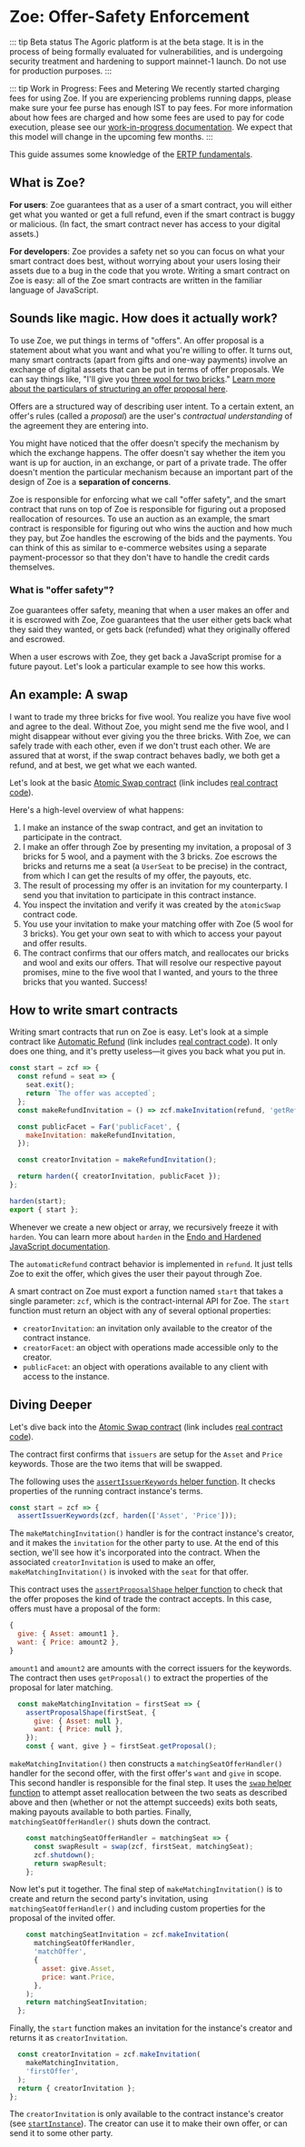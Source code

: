 # Zoe: Offer-Safety Enforcement

<Zoe-Version/>

::: tip Beta status
The Agoric platform is at the beta stage. It is in the process of being formally evaluated for vulnerabilities, and is undergoing security treatment and hardening to support mainnet-1 launch. Do not use for production purposes. 
:::

::: tip Work in Progress: Fees and Metering
We recently started
charging fees for using Zoe. If you are experiencing problems running
dapps, please make sure your fee purse has enough IST to pay fees. For
more information about how fees are charged and how some fees are used
to pay for code execution, please see our [work-in-progress
documentation](/zoe/api/fees-and-metering.md). We expect that this model will change in the upcoming
few months.
:::

This guide assumes some knowledge of the [ERTP
fundamentals](../../ertp/guide/).

## What is Zoe?

__For users__: Zoe guarantees that as a user of a smart contract, you
will either get what you wanted or get a full refund, even if the
smart contract is buggy or malicious. (In fact, the smart contract
never has access to your digital assets.)

__For developers__: Zoe provides a safety net so you can focus on what
your smart contract does best, without worrying about your users
losing their assets due to a bug in the code that you wrote. Writing a
smart contract on Zoe is easy: all of the Zoe smart contracts are
written in the familiar language of JavaScript.

## Sounds like magic. How does it actually work?

To use Zoe, we put things in terms of "offers". An offer proposal is a
statement about what you want and what you're willing to offer. It
turns out, many smart contracts (apart from gifts and one-way
payments) involve an exchange of digital assets that can be put in
terms of offer proposals. We
can say things like, "I'll give you [three wool for two
bricks](https://en.wikipedia.org/wiki/Catan)." [Learn more about the
particulars of structuring an offer proposal here](./proposal.md).

Offers are a structured way of describing user intent. To a certain
extent, an offer's rules (called a *proposal*) are the user's
*contractual understanding* of the agreement they are entering into.

You might have noticed that the offer doesn't specify the mechanism by
which the exchange happens. The offer doesn't say whether the item you
want is up for auction, in an exchange, or part of a private trade.
The offer doesn't mention the particular mechanism because an
important part of the design of Zoe is a __separation of concerns__.

Zoe is responsible for enforcing what we call "offer safety", and the
smart contract that runs on top of Zoe is responsible for figuring out
a proposed reallocation of resources. To use an auction as an example,
the smart contract is responsible for figuring out who wins the
auction and how much they pay, but Zoe handles the escrowing of the
bids and the payments. You can think of this as similar to e-commerce
websites using a separate payment-processor so that they don't have to
handle the credit cards themselves.

### What is "offer safety"?

Zoe guarantees offer safety, meaning that when a user makes an offer
and it is escrowed with Zoe, Zoe guarantees that the user either
gets back what they said they wanted, or gets back (refunded) what they
originally offered and escrowed.

When a user escrows with Zoe, they get back
a JavaScript promise for a future payout. Let's
look a particular example to see how this works.

## An example: A swap

I want to trade my three bricks for five wool. You realize you have
five wool and agree to the deal. Without Zoe, you might send
me the five wool, and I might disappear without ever giving you the
three bricks. With Zoe, we can safely trade with each other,
even if we don't trust each other. We are assured that at worst, if
the swap contract behaves badly, we both get a refund, and at
best, we get what we each wanted.

Let's look at the basic [Atomic Swap contract](/zoe/guide/contracts/atomic-swap.md)
(link includes [real contract code](https://github.com/Agoric/agoric-sdk/blob/f29591519809dbadf19db0a26f38704d87429b89/packages/zoe/src/contracts/atomicSwap.js)).

Here's a high-level overview of what happens:
1. I make an instance of the swap contract, and get an invitation to
   participate in the contract.
2. I make an offer through Zoe by presenting my invitation, a proposal
   of 3 bricks for 5 wool, and a payment with the 3 bricks. Zoe escrows
   the bricks and returns me a seat (a `UserSeat` to be precise) in the
   contract, from which I can get the results of my offer, the payouts, etc.
3. The result of processing my offer is an invitation for my counterparty.
   I send you that invitation to participate in this contract instance.
4. You inspect the invitation and verify it was created by the
   `atomicSwap` contract code.
5. You use your invitation to make your matching offer with Zoe (5 wool for
   3 bricks). You get your own seat
   to with which to access your payout and offer results.
6. The contract confirms that our offers match, and reallocates our bricks
   and wool and exits our offers. That will resolve our respective payout
   promises, mine to the five wool that I wanted, and yours to the three
   bricks that you wanted. Success!

## How to write smart contracts

Writing smart contracts that run on Zoe is easy. Let's look
at a simple contract like [Automatic Refund](/zoe/guide/contracts/automatic-refund.md)
(link includes [real contract
code](https://github.com/Agoric/agoric-sdk/blob/4e0aece631d8310c7ab8ef3f46fad8981f64d208/packages/zoe/src/contracts/automaticRefund.js)).
It only does one thing, and it's pretty useless&mdash;it gives you back what you put in.

```js
const start = zcf => {
  const refund = seat => {
    seat.exit();
    return `The offer was accepted`;
  };
  const makeRefundInvitation = () => zcf.makeInvitation(refund, 'getRefund');

  const publicFacet = Far('publicFacet', {
    makeInvitation: makeRefundInvitation,
  });

  const creatorInvitation = makeRefundInvitation();

  return harden({ creatorInvitation, publicFacet });
};

harden(start);
export { start };
```
Whenever we create a new object or array, we recursively
freeze it with `harden`. You can learn more about `harden` in the
[Endo and Hardened JavaScript
documentation](https://github.com/endojs/endo/blob/HEAD/packages/ses/README.md).

The `automaticRefund` contract behavior is implemented in `refund`.
It just tells Zoe to exit the offer, which gives the user their payout
through Zoe.

A smart contract on Zoe must export a function named `start` that
takes a single parameter: `zcf`, which is the contract-internal API
for Zoe. The `start` function must return an object with any of
several optional properties:
- `creatorInvitation`: an invitation only available to the creator of the contract instance.
- `creatorFacet`: an object with operations made accessible only to the creator.
- `publicFacet`: an object with operations available to any client with access to the instance.

## Diving Deeper

Let's dive back into the [Atomic Swap contract](/zoe/guide/contracts/atomic-swap.md)
(link includes [real contract code](https://github.com/Agoric/agoric-sdk/blob/f29591519809dbadf19db0a26f38704d87429b89/packages/zoe/src/contracts/atomicSwap.js)).

The contract first confirms that `issuers` are setup for the `Asset` and `Price` keywords. Those are the two items that will be swapped.

The following uses the [`assertIssuerKeywords` helper function](../api/zoe-helpers.md#assertissuerkeywords-zcf-keywords). It
checks properties of the running contract instance's terms.
```js
const start = zcf => {
  assertIssuerKeywords(zcf, harden(['Asset', 'Price']));
```

The `makeMatchingInvitation()` handler is for the contract instance's creator, and it
makes the `invitation` for the other party to use. At the end of this section, we'll see how it's incorporated into
the contract. When the associated `creatorInvitation` is used to make an offer, `makeMatchingInvitation()` is invoked
with the `seat` for that offer.

This contract uses the
[`assertProposalShape` helper function](../api/zoe-helpers.md#assertproposalshape-seat-expected) to
check that the offer proposes the kind of trade the contract accepts. In this case, offers must
have a proposal of the form:
```js
{
  give: { Asset: amount1 },
  want: { Price: amount2 },
}
```

`amount1` and `amount2` are amounts with the correct issuers for the keywords.
The contract then uses `getProposal()` to extract the properties of the proposal for later matching.
```js
  const makeMatchingInvitation = firstSeat => {
    assertProposalShape(firstSeat, {
      give: { Asset: null },
      want: { Price: null },
    });
    const { want, give } = firstSeat.getProposal();
```

`makeMatchingInvitation()` then constructs a `matchingSeatOfferHandler()` handler
for the second offer, with the first offer's `want` and `give` in scope. This second
handler is responsible for the final step.
It uses the [`swap` helper  function](../api/zoe-helpers.md#swap-zcf-leftseat-rightseat)
to attempt asset reallocation between the two seats as described above and then
(whether or not the attempt succeeds) exits both seats, making payouts available to
both parties. Finally, `matchingSeatOfferHandler()` shuts down the contract.
```js
    const matchingSeatOfferHandler = matchingSeat => {
      const swapResult = swap(zcf, firstSeat, matchingSeat);
      zcf.shutdown();
      return swapResult;
    };
```

Now let's put it together. The final step of `makeMatchingInvitation()`
is to create and return the second party's invitation, using
`matchingSeatOfferHandler()` and including custom properties for the proposal of the invited offer.
```js
    const matchingSeatInvitation = zcf.makeInvitation(
      matchingSeatOfferHandler,
      'matchOffer',
      {
        asset: give.Asset,
        price: want.Price,
      },
    );
    return matchingSeatInvitation;
  };
```

Finally, the `start` function makes an invitation for the instance's creator
and returns it as `creatorInvitation`.
```js
  const creatorInvitation = zcf.makeInvitation(
    makeMatchingInvitation,
    'firstOffer',
  );
  return { creatorInvitation };
};
```

The `creatorInvitation` is only available to the contract instance's creator
(see [`startInstance`](../api/zoe.md#e-zoe-startinstance-installation-issuerkeywordrecord-terms-privateargs)).
The creator can use it to make their own offer, or can send it to some other party.
